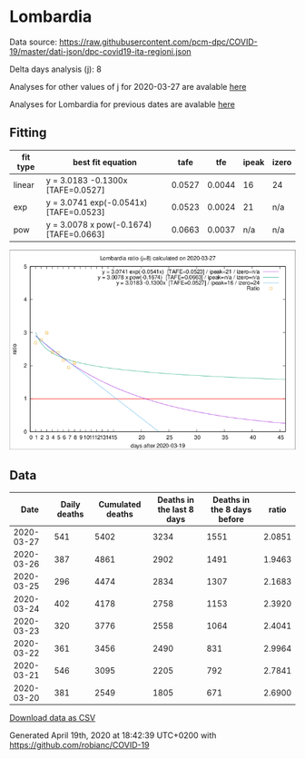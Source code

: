 # Lombardia

Data source: https://raw.githubusercontent.com/pcm-dpc/COVID-19/master/dati-json/dpc-covid19-ita-regioni.json

Delta days analysis (j): 8

Analyses for other values of j for 2020-03-27 are avalable [here](../2020-03-27/README.md)

Analyses for Lombardia for previous dates are avalable [here](../README.md)

## Fitting 
|fit type|best fit equation|tafe|tfe|ipeak|izero|
|-------|-----|--------|------|---|---|
|linear|y = 3.0183 -0.1300x  [TAFE=0.0527]|0.0527|0.0044|16|24|
|exp|y = 3.0741 exp(-0.0541x)  [TAFE=0.0523]|0.0523|0.0024|21|n/a|
|pow|y = 3.0078 x pow(-0.1674)  [TAFE=0.0663]|0.0663|0.0037|n/a|n/a|

![Plot](COVID-19_lombardia_j8_2020-03-27.png)

## Data
|Date|Daily deaths|Cumulated deaths|Deaths in the last 8 days|Deaths in the 8 days before|ratio|
|----|----------|-----------|-------|--------------------|-----|
|2020-03-27|541|5402|3234|1551|2.0851|
|2020-03-26|387|4861|2902|1491|1.9463|
|2020-03-25|296|4474|2834|1307|2.1683|
|2020-03-24|402|4178|2758|1153|2.3920|
|2020-03-23|320|3776|2558|1064|2.4041|
|2020-03-22|361|3456|2490|831|2.9964|
|2020-03-21|546|3095|2205|792|2.7841|
|2020-03-20|381|2549|1805|671|2.6900|

[Download data as CSV](COVID-19_lombardia_j8_2020-03-27.csv)

Generated April 19th, 2020 at 18:42:39 UTC+0200 with https://github.com/robianc/COVID-19
